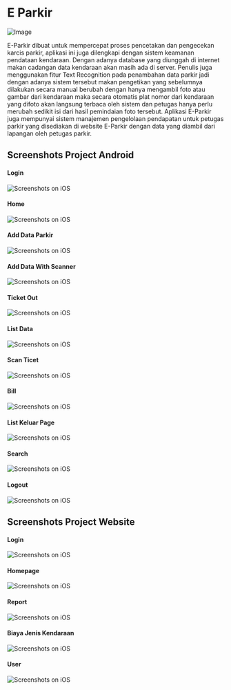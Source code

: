 # E Parkir

![Image](./screenshots/logo.png)

E-Parkir dibuat untuk mempercepat proses pencetakan dan pengecekan karcis parkir, aplikasi
ini juga dilengkapi dengan sistem keamanan pendataan kendaraan. Dengan adanya
database yang diunggah di internet makan cadangan data kendaraan akan masih
ada di server. Penulis juga menggunakan fitur Text Recognition pada penambahan
data parkir jadi dengan adanya sistem tersebut makan pengetikan yang sebelumnya
dilakukan secara manual berubah dengan hanya mengambil foto atau gambar dari
kendaraan maka secara otomatis plat nomor dari kendaraan yang difoto akan
langsung terbaca oleh sistem dan petugas hanya perlu merubah sedikit isi dari hasil
pemindaian foto tersebut. Aplikasi E-Parkir juga mempunyai sistem manajemen
pengelolaan pendapatan untuk petugas parkir yang disediakan di website E-Parkir
dengan data yang diambil dari lapangan oleh petugas parkir. 

## Screenshots Project Android

#### Login

![Screenshots on iOS](./screenshots/loginpage.png)

#### Home

![Screenshots on iOS](./screenshots/listparkir.jpg)

#### Add Data Parkir

![Screenshots on iOS](./screenshots/adddatapage.jpg)

#### Add Data With Scanner 

![Screenshots on iOS](./screenshots/scanplat.jpg)

#### Ticket Out

![Screenshots on iOS](./screenshots/karcis.jpg)

#### List Data

![Screenshots on iOS](./screenshots/adddatadone.jpg)

#### Scan Ticet

![Screenshots on iOS](./screenshots/scanpage.jpg)

#### Bill

![Screenshots on iOS](./screenshots/bill.jpg)

#### List Keluar Page 

![Screenshots on iOS](./screenshots/keluarpage.png)

#### Search

![Screenshots on iOS](./screenshots/search.png)

#### Logout

![Screenshots on iOS](./screenshots/logout.png)


## Screenshots Project Website

#### Login

![Screenshots on iOS](./screenshots/weblogin.png)

#### Homepage

![Screenshots on iOS](./screenshots/webhome.png)

#### Report

![Screenshots on iOS](./screenshots/webreport.png)

#### Biaya Jenis Kendaraan

![Screenshots on iOS](./screenshots/weblist.png)

#### User

![Screenshots on iOS](./screenshots/webuser.png)